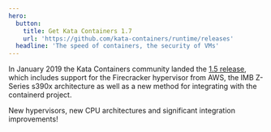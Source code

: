 ```yaml
---
hero:
  button:
    title: Get Kata Containers 1.7
    url: 'https://github.com/kata-containers/runtime/releases'
  headline: 'The speed of containers, the security of VMs'
---
```


<home-content>

<template slot="about">

## About Kata Containers

Kata Containers is an open source community working to build a secure container runtime with lightweight virtual machines that feel and perform like containers, but provide stronger workload isolation using hardware virtualization technology as a second layer of defense. 

Since launching in December 2017, the community successfully merged the best parts of Intel Clear Containers with Hyper.sh RunV and scaled to include support for major architectures including AMD64, ARM, IBM p-series and IBM z-series in addition to x86_64. Kata Containers also supports multiple hypervisors including QEMU, NEMU and Firecracker and integrates with the containerd project among others. 

The Kata Containers community is stewarded by the OpenStack Foundation (OSF), which supports the development and adoption of open infrastructure globally. The code is hosted at GitHub under the Apache 2 license.

<home-about slot="homeabout" button-name="Learn More" link="/learn/">
</home-about>

</template>


<home-announcement slot="announcement" button-name="Learn More" link="/learn/">

In January 2019 the Kata Containers community landed the <a href="https://github.com/kata-containers/runtime/releases/tag/1.5.0">1.5 release</a>, which includes support for the Firecracker hypervisor from AWS, the IMB Z-Series s390x architecture as well as a new method for integrating with the containerd project. 

New hypervisors, new CPU architectures and significant integration improvements!

</home-announcement>

</home-content>
